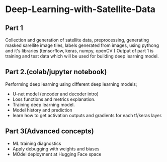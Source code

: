 # Deep-Learning-with-Satellite-Data

## Part 1
Collection and generation of satellite data, preprocessing, generating masked sarellite image tiles, labels generated from images, using pythong and it's libraries (tensorflow, keras, numpy, openCV )
Output of part 1 is training  and test data which will be used for building deep learning model.

## Part 2.(colab/jupyter notebook)
Performing deep learning using different deep learning models;
- U-net model (encoder and decoder intro)
- Loss functions and metrics explanation.
- Training deep learning model.
- Model history and prediction
- learn how to get activation outputs and gradients for each tf/keras layer.

## Part 3(Advanced concepts)
- ML training diagnostics
- Apply debugging with weights and biases 
- MOdel deployment at Hugging Face space 

